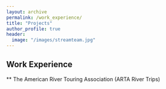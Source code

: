 ```yaml
---
layout: archive
permalink: /work_experience/
title: "Projects"
author_profile: true
header:
  image: "/images/streamteam.jpg"
---
```


## Work Experience

** The American River Touring Association (ARTA River Trips)
